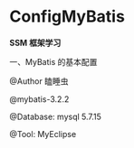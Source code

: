 # ConfigMyBatis

**SSM 框架学习**

一、MyBatis 的基本配置


@Author 瞌睡虫 

@mybatis-3.2.2 

@Database: mysql 5.7.15 

@Tool: MyEclipse
